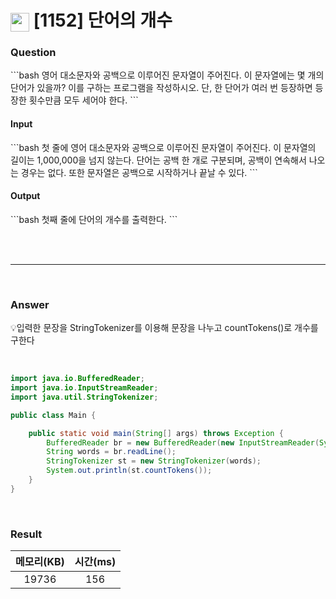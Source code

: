 <h1><img src="https://d2gd6pc034wcta.cloudfront.net/tier/4.svg" width="30" height="30" style="vertical-align: middle;"/> [1152] 단어의 개수</h1>

<h3>Question</h3>
```bash
영어 대소문자와 공백으로 이루어진 문자열이 주어진다. 이 문자열에는 몇 개의 단어가 있을까? 이를 구하는 프로그램을 작성하시오.
단, 한 단어가 여러 번 등장하면 등장한 횟수만큼 모두 세어야 한다.
```
<br>

<h4>Input</h4>
```bash
첫 줄에 영어 대소문자와 공백으로 이루어진 문자열이 주어진다. 이 문자열의 길이는 1,000,000을 넘지 않는다.
단어는 공백 한 개로 구분되며, 공백이 연속해서 나오는 경우는 없다. 또한 문자열은 공백으로 시작하거나 끝날 수 있다.
```

<h4>Output</h4>
```bash
첫째 줄에 단어의 개수를 출력한다.
```

<br><br>

<hr>

<br>

<h3>Answer</h3>


💡입력한 문장을 StringTokenizer를 이용해 문장을 나누고 countTokens()로 개수를 구한다

<br>

```java
import java.io.BufferedReader;
import java.io.InputStreamReader;
import java.util.StringTokenizer;

public class Main {

	public static void main(String[] args) throws Exception {
		BufferedReader br = new BufferedReader(new InputStreamReader(System.in));
		String words = br.readLine();
		StringTokenizer st = new StringTokenizer(words);
		System.out.println(st.countTokens());
	}
}
```

<br>

<h3>Result</h3>

|메모리(KB)| 시간(ms)|
|:---:|:---:|
|19736|156|

